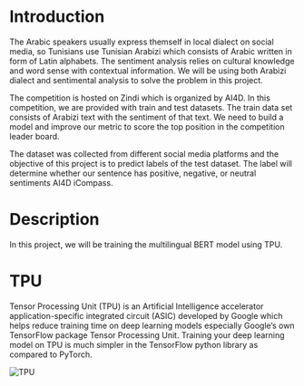 # Introduction

The Arabic speakers usually express themself in local dialect on social media, so Tunisians use Tunisian Arabizi which consists of Arabic written in form of Latin alphabets. The sentiment analysis relies on cultural knowledge and word sense with contextual information. We will be using both Arabizi dialect and sentimental analysis to solve the problem in this project.

The competition is hosted on Zindi which is organized by AI4D. In this competition, we are provided with train and test datasets. The train data set consists of Arabizi text with the sentiment of that text. We need to build a model and improve our metric to score the top position in the competition leader board.

The dataset was collected from different social media platforms and the objective of this project is to predict labels of the test dataset. The label will determine whether our sentence has positive, negative, or neutral sentiments AI4D iCompass.

# Description

In this project, we will be training the multilingual BERT model using TPU.

# TPU
Tensor Processing Unit (TPU) is an Artificial Intelligence accelerator application-specific integrated circuit (ASIC) developed by Google which helps reduce training time on deep learning models especially Google’s own TensorFlow package Tensor Processing Unit. Training your deep learning model on TPU is much simpler in the TensorFlow python library as compared to PyTorch.

![TPU](image.jpg)
